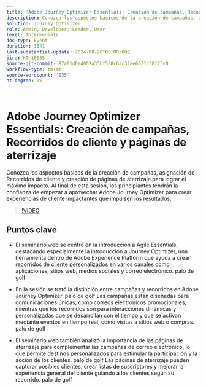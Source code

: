 ```yaml
---
title: 'Adobe Journey Optimizer Essentials: Creación de campañas, Recorridos de cliente y páginas de aterrizaje'
description: Conozca los aspectos básicos de la creación de campañas, asignación de Recorridos de cliente y creación de páginas de aterrizaje para lograr el máximo impacto. Al final de esta sesión, los principiantes tendrán la confianza de empezar a aprovechar Adobe Journey Optimizer para crear experiencias de cliente impactantes que impulsen los resultados.
solution: Journey Optimizer
role: Admin, Developer, Leader, User
level: Intermediate
doc-type: Event
duration: 3541
last-substantial-update: 2024-08-28T00:00:00Z
jira: KT-16035
source-git-commit: 87a01d0a4002a35bf538c6ac32ee6631c38f25c0
workflow-type: tm+mt
source-wordcount: '235'
ht-degree: 0%

---
```



# Adobe Journey Optimizer Essentials: Creación de campañas, Recorridos de cliente y páginas de aterrizaje

Conozca los aspectos básicos de la creación de campañas, asignación de Recorridos de cliente y creación de páginas de aterrizaje para lograr el máximo impacto. Al final de esta sesión, los principiantes tendrán la confianza de empezar a aprovechar Adobe Journey Optimizer para crear experiencias de cliente impactantes que impulsen los resultados.

>[!VIDEO](https://video.tv.adobe.com/v/3433000/?learn=on)

## Puntos clave

* El seminario web se centró en la introducción a Agile Essentials, destacando especialmente la introducción a Journey Optimizer, una herramienta dentro de Adobe Experience Platform que ayuda a crear recorridos de cliente personalizados en varios canales como aplicaciones, sitios web, medios sociales y correo electrónico. palo de golf

* En la sesión se trató la distinción entre campañas y recorridos en Adobe Journey Optimizer. palo de golf Las campañas están diseñadas para comunicaciones únicas, como correos electrónicos promocionales, mientras que los recorridos son para interacciones dinámicas y personalizadas que se desarrollan con el tiempo y que se activan mediante eventos en tiempo real, como visitas a sitios web o compras. palo de golf

* El seminario web también analizó la importancia de las páginas de aterrizaje para complementar las campañas de correo electrónico, lo que permite destinos personalizados para estimular la participación y la acción de los clientes. palo de golf Las páginas de aterrizaje pueden capturar posibles clientes, crear listas de suscriptores y mejorar la experiencia general del cliente guiando a los clientes según su recorrido. palo de golf

